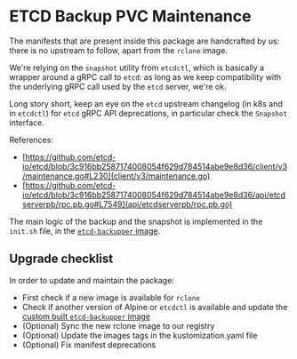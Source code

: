 # ETCD Backup PVC Maintenance

The manifests that are present inside this package are handcrafted by us: there is no upstream to follow, apart from the `rclone` image.

We're relying on the `snapshot` utility from `etcdctl`, which is basically a wrapper around a gRPC call to
`etcd`: as long as we keep compatibility with the underlying gRPC call used by the `etcd` server, we're ok.

Long story short, keep an eye on the `etcd` upstream changelog (in k8s and in `etcdctl`) for `etcd`
gRPC API deprecations, in particular check the `Snapshot` interface.

References:
- [https://github.com/etcd-io/etcd/blob/3c916bb2587174008054f629d784514abe9e8d36/client/v3/maintenance.go#L230](client/v3/maintenance.go)
- [https://github.com/etcd-io/etcd/blob/3c916bb2587174008054f629d784514abe9e8d36/api/etcdserverpb/rpc.pb.go#L7549](api/etcdserverpb/rpc.pb.go)

The main logic of the backup and the snapshot is implemented in the `init.sh`
file, in the [`etcd-backupper` image](https://github.com/sighupio/fury-distribution-container-image-sync/tree/main/modules/dr/custom/etcd-backupper).

## Upgrade checklist
In order to update and maintain the package:
- First check if a new image is available for `rclone`
- Check if another version of Alpine or `etcdctl` is available and update the [custom built `etcd-backupper` image](https://github.com/sighupio/fury-distribution-container-image-sync/tree/main/modules/dr/custom/etcd-backupper)
- (Optional) Sync the new rclone image to our registry
- (Optional) Update the images tags in the kustomization.yaml file
- (Optional) Fix manifest deprecations
